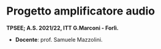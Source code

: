 # Progetto amplificatore audio

**TPSEE; A.S. 2021/22, ITT G.Marconi - Forlì.**

- **Docente**: prof. Samuele Mazzolini.
